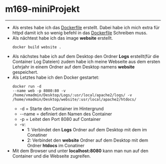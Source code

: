 # m169-miniProjekt

---

+ Als erstes habe ich das [Dockerfile](./Dockerfile) erstellt. Dabei habe ich mich extra für httpd damit ich so wenig befehl in das [Dockerfile](./Dockerfile) Schreiben muss.
+ Als nächtest habe ich das image **website** erstellt. <pre><code>docker build website . </code></pre>
+ Als nächstes habe ich auf dem Desktop den Ordner **Logs** erstellt(für die Container Log Dateien) zudem habe ich meine Webseite aus dem ersten Lehrjahr in einem Ordner auf dem Desktop namens **website** gespeichert.
+ Als Letztes habe ich den Docker gestartet: <pre><code>docker run -d --name web -p 8080:80 -v /home/vmadmin/Desktop/Logs/:usr/local/apache2/logs/ -v /home/vmadmin/Desktop/website/:usr/local/apache2/htdocs/</code></pre> 
    + -d = Starte den Container im Hintergrund
    + --name = definiert den Namen des Container
    + -p = Leitet den Port 8080 auf Container
    + -v:
        + 1: Verbindet den **Logs** Ordner auf dem Desktop mit dem im Conatiner
        + 2: Verbindet den **website** Ordner auf dem Desktop mit dem Ordner **htdocs** im Conatiner
+ Mit dem Browser und unter **localhost:8080** kann man nun auf den Container und die Webseite zugreifen.
